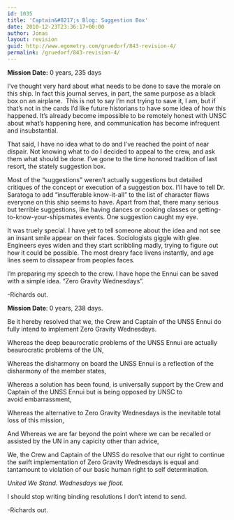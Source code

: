 ```yaml
---
id: 1035
title: 'Captain&#8217;s Blog: Suggestion Box'
date: 2010-12-23T23:36:17+00:00
author: Jonas
layout: revision
guid: http://www.egometry.com/gruedorf/843-revision-4/
permalink: /gruedorf/843-revision-4/
---
```

**Mission Date:** 0 years, 235 days

I&#8217;ve thought very hard about what needs to be done to save the morale on this ship. In fact this journal serves, in part, the same purpose as a black box on an airplane.  This is not to say I&#8217;m not trying to save it, I am, but if that&#8217;s not in the cards I&#8217;d like future historians to have some idea of how this happened. It&#8217;s already become impossible to be remotely honest with UNSC about what&#8217;s happening here, and communication has become infrequent and insubstantial.

That said, I have no idea what to do and I&#8217;ve reached the point of near dispair. Not knowing what to do I decided to appeal to the crew, and ask them what should be done. I&#8217;ve gone to the time honored tradition of last resort, the stately suggestion box.

Most of the &#8220;suggestions&#8221; weren&#8217;t actually suggestions but detailed critiques of the concept or execution of a suggestion box. I&#8217;ll have to tell Dr. Saratoga to add &#8220;insufferable know-it-all&#8221; to the list of character flaws everyone on this ship seems to have. Apart from that, there many serious but terrible suggestions, like having dances or cooking classes or getting-to-know-your-shipsmates events. One suggestion caught my eye.

It was truely special. I have yet to tell someone about the idea and not see an insant smile appear on their faces. Sociologists giggle with glee. Engineers eyes widen and they start scribbling madly, trying to figure out how it could be possible. The most dreary face livens instantly, and age lines seem to dissapear from peoples faces.

I&#8217;m preparing my speech to the crew. I have hope the Ennui can be saved with a simple idea. &#8220;Zero Gravity Wednesdays&#8221;.

-Richards out.

**Mission Date**: 0 years, 238 days.

<p style="text-align: left;">
  Be it hereby resolved that we, the Crew and Captain of the UNSS Ennui do fully intend to implement Zero Gravity Wednesdays.
</p>

<p style="text-align: left;">
  Whereas the deep beaurocratic problems of the UNSS Ennui are actually beaurocratic problems of the UN,
</p>

<p style="text-align: left;">
  Whereas the disharmony on board the UNSS Ennui is a reflection of the disharmony of the member states,
</p>

<p style="text-align: left;">
  Whereas a solution has been found, is universally support by the Crew and Captain of the UNSS Ennui but is being opposed by UNSC to avoid embarrassment,
</p>

<p style="text-align: left;">
  Whereas the alternative to Zero Gravity Wednesdays is the inevitable total loss of this mission,
</p>

<p style="text-align: left;">
  And Whereas we are far beyond the point where we can be recalled or assisted by the UN in any capicity other than advice,
</p>

<p style="text-align: left;">
  We, the Crew and Captain of the UNSS do resolve that our right to continue the swift implementation of Zero Gravity Wednesdays is equal and tantamount to violation of our basic human right to self determination.
</p>

<p style="text-align: left;">
  <em>United We Stand. Wednesdays we float.</em>
</p>

I should stop writing binding resolutions I don&#8217;t intend to send.

-Richards out.